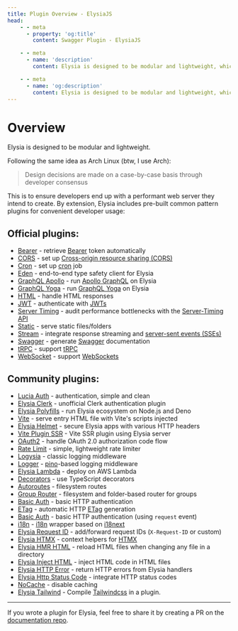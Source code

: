 ```yaml
---
title: Plugin Overview - ElysiaJS
head:
    - - meta
      - property: 'og:title'
        content: Swagger Plugin - ElysiaJS

    - - meta
      - name: 'description'
        content: Elysia is designed to be modular and lightweight, which is why Elysia includes pre-built plugins involving common patterns for convenient developer usage. Elysia is enhanced by community plugins which customize it even further.

    - - meta
      - name: 'og:description'
        content: Elysia is designed to be modular and lightweight, which is why Elysia includes pre-built plugins involving common patterns for convenient developer usage. Elysia is enhanced by community plugins which customize it even further.
---
```


# Overview
Elysia is designed to be modular and lightweight.

Following the same idea as Arch Linux (btw, I use Arch):

> Design decisions are made on a case-by-case basis through developer consensus

This is to ensure developers end up with a performant web server they intend to create. By extension, Elysia includes pre-built common pattern plugins for convenient developer usage:

## Official plugins:
- [Bearer](/plugins/bearer) - retrieve [Bearer](https://swagger.io/docs/specification/authentication/bearer-authentication/) token automatically
- [CORS](/plugins/cors) - set up [Cross-origin resource sharing (CORS)](https://developer.mozilla.org/en-US/docs/Web/HTTP/CORS)
- [Cron](/plugins/cron) - set up [cron](https://en.wikipedia.org/wiki/Cron) job
- [Eden](/plugins/eden/overview) - end-to-end type safety client for Elysia
- [GraphQL Apollo](/plugins/graphql-apollo) - run [Apollo GraphQL](https://www.apollographql.com/) on Elysia
- [GraphQL Yoga](/plugins/graphql-yoga) - run [GraphQL Yoga](https://github.com/dotansimha/graphql-yoga) on Elysia
- [HTML](/plugins/html) - handle HTML responses
- [JWT](/plugins/jwt) - authenticate with [JWTs](https://jwt.io/)
- [Server Timing](/plugins/server-timing) - audit performance bottlenecks with the [Server-Timing API](https://developer.mozilla.org/en-US/docs/Web/HTTP/Headers/Server-Timing)
- [Static](/plugins/static) - serve static files/folders
- [Stream](/plugins/stream) - integrate response streaming and [server-sent events (SSEs)](https://developer.mozilla.org/en-US/docs/Web/API/Server-sent_events)
- [Swagger](/plugins/swagger) - generate [Swagger](https://swagger.io/) documentation
- [tRPC](/plugins/trpc) - support [tRPC](https://trpc.io/)
- [WebSocket](/patterns/websocket) - support [WebSockets](https://developer.mozilla.org/en-US/docs/Web/API/WebSocket)

## Community plugins:
- [Lucia Auth](https://github.com/pilcrowOnPaper/lucia) - authentication, simple and clean
- [Elysia Clerk](https://github.com/wobsoriano/elysia-clerk) - unofficial Clerk authentication plugin
- [Elysia Polyfills](https://github.com/bogeychan/elysia-polyfills) - run Elysia ecosystem on Node.js and Deno
- [Vite](https://github.com/timnghg/elysia-vite) - serve entry HTML file with Vite's scripts injected
- [Elysia Helmet](https://github.com/DevTobias/elysia-helmet) - secure Elysia apps with various HTTP headers
- [Vite Plugin SSR](https://github.com/timnghg/elysia-vite-plugin-ssr) - Vite SSR plugin using Elysia server
- [OAuth2](https://github.com/bogeychan/elysia-oauth2) - handle OAuth 2.0 authorization code flow
- [Rate Limit](https://github.com/rayriffy/elysia-rate-limit) - simple, lightweight rate limiter
- [Logysia](https://github.com/tristanisham/logysia) - classic logging middleware
- [Logger](https://github.com/bogeychan/elysia-logger) - [pino](https://github.com/pinojs/pino)-based logging middleware
- [Elysia Lambda](https://github.com/TotalTechGeek/elysia-lambda) - deploy on AWS Lambda
- [Decorators](https://github.com/gaurishhs/elysia-decorators) - use TypeScript decorators
- [Autoroutes](https://github.com/wobsoriano/elysia-autoroutes) - filesystem routes
- [Group Router](https://github.com/itsyoboieltr/elysia-group-router) - filesystem and folder-based router for groups
- [Basic Auth](https://github.com/itsyoboieltr/elysia-basic-auth) - basic HTTP authentication
- [ETag](https://github.com/bogeychan/elysia-etag) - automatic HTTP [ETag](https://developer.mozilla.org/en-US/docs/Web/HTTP/Headers/ETag) generation
- [Basic Auth](https://github.com/eelkevdbos/elysia-basic-auth) - basic HTTP authentication (using `request` event)
- [i18n](https://github.com/eelkevdbos/elysia-i18next) - [i18n](https://developer.mozilla.org/en-US/docs/Mozilla/Add-ons/WebExtensions/API/i18n) wrapper based on [i18next](https://www.i18next.com/)
- [Elysia Request ID](https://github.com/gtramontina/elysia-requestid) - add/forward request IDs (`X-Request-ID` or custom)
- [Elysia HTMX](https://github.com/gtramontina/elysia-htmx) - context helpers for [HTMX](https://htmx.org/)
- [Elysia HMR HTML](https://github.com/gtrabanco/elysia-hmr-html) - reload HTML files when changing any file in a directory
- [Elysia Inject HTML](https://github.com/gtrabanco/elysia-inject-html) - inject HTML code in HTML files
- [Elysia HTTP Error](https://github.com/yfrans/elysia-http-error) - return HTTP errors from Elysia handlers
- [Elysia Http Status Code](https://github.com/sylvain12/elysia-http-status-code) - integrate HTTP status codes
- [NoCache](https://github.com/gaurishhs/elysia-nocache) - disable caching
- [Elysia Tailwind](https://github.com/gtramontina/elysia-tailwind) - Compile [Tailwindcss](https://tailwindcss.com/) in a plugin.

---
If you wrote a plugin for Elysia, feel free to share it by creating a PR on the [documentation repo](https://github.com/elysiajs/documentation).
